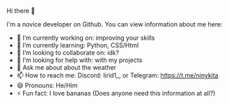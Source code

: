 Hi there 👋

I'm a novice developer on Github. You can view information about me here:

- 🔭 I’m currently working on: improving your skills
- 🌱 I’m currently learning: Python, CSS/Html
- 👯 I’m looking to collaborate on: idk?
- 🤔 I’m looking for help with: with my projects
- 💬 Ask me about about the weather
- 📫 How to reach me: Discord: lirid1_, or Telegram: https://t.me/ninykita
- 😄 Pronouns: He/Him
- ⚡ Fun fact: I love bananas (Does anyone need this information at all?)
